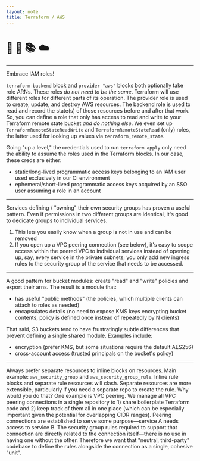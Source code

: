 ```yaml
---
layout: note
title: Terraform / AWS
---
```


# :thinking: :pencil: :books: :cloud:

---

Embrace IAM roles!

`terraform backend` block and `provider "aws"` blocks both optionally take role ARNs.
These roles _do not need to be the same_.
Terraform will use different roles for different parts of its operation.
The provider role is used to create, update, and destroy AWS resources.
The backend role is used to read and record the state(s) of those resources before and after that work.
So, you can define a role that only has access to read and write to your Terraform remote state bucket _and do nothing else_.
We even set up `TerraformRemoteStateReadWrite` and `TerraformRemoteStateRead` (only) roles, the latter used for looking up values via `terraform_remote_state`.

Going "up a level," the credentials used to run `terraform apply` only need the ability to assume the roles used in the Terraform blocks.
In our case, these creds are either:
- static/long-lived programmatic access keys belonging to an IAM user used exclusively in our CI environment
- ephemeral/short-lived programmatic access keys acquired by an SSO user assuming a role in an account

---

Services defining / "owning" their own security groups has proven a useful pattern.
Even if permissions in two different groups are identical, it's good to dedicate groups to individual services.
1. This lets you easily know when a group is not in use and can be removed
2. If you open up a VPC peering connection (see below), it's easy to scope access within the peered VPC to individual services instead of opening up, say, every service in the private subnets;
you only add new ingress rules to the security group of the service that needs to be accessed.

---

A good pattern for bucket modules: create "read" and "write" policies and export their arns.
The result is a module that:
- has useful "public methods" (the policies, which multiple clients can attach to roles as needed)
- encapsulates details (no need to expose KMS keys encrypting bucket contents, policy is defined once instead of repeatedly by N clients)

That said, S3 buckets tend to have frustratingly subtle differences that prevent defining a single shared module.
Examples include:
- encryption (prefer KMS, but some situations require the default AES256)
- cross-account access (trusted principals on the bucket's policy)

---

Always prefer separate resources to inline blocks on resources.
Main example: `aws_security_group` and `aws_security_group_rule`.
Inline rule blocks and separate rule resources will clash.
Separate resources are more extensible, particularly if you need a separate repo to create the rule.
Why would you do that?
One example is VPC peering.
We manage all VPC peering connections in a single repository to 1) share boilerplate Terraform code and 2) keep track of them all in one place (which can be especially important given the potential for overlapping CIDR ranges).
Peering connections are established to serve some purpose—service A needs access to service B.
The security group rules required to support that connection are directly related to the connection itself—there is no use in having one without the other.
Therefore we want that "neutral, third-party" codebase to define the rules alongside the connection as a single, cohesive "unit".
